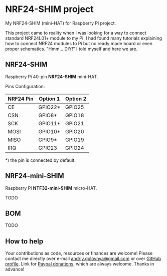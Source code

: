# NRF24-SHIM project

My NRF24-SHIM (mini-HAT) for Raspberry Pi project.

This project came to reality when I was looking for a way to connect standard NRF24L01+ module to my Pi.
I had found many tutorials explaining how to connect NRF24 modules to Pi but no ready made board or even proper schematics.
"Hmm... DIY!" I told myself and here we are.

## NRF24-SHIM

Raspberry Pi 40-pin **NRF24-SHIM** mini-HAT.

Pins Configuration:

|NRF24 Pin|Option 1|Option 2|
|---------|--------|--------|
|CE       |GPIO22\*|GPIO25  |
|CSN      |GPIO8\* |GPIO18  |
|SCK      |GPIO11\*|GPIO21  |
|MOSI     |GPIO10\*|GPIO20  |
|MISO     |GPIO9\* |GPIO19  |
|IRQ      |GPIO23  |GPIO24  |

\*) the pin is connected by default.

## NRF24-mini-SHIM

Raspberry Pi **NTF32-mini-SHIM** micro-HAT.

TODO

## BOM

TODO

## How to help

Your contributions as code, resources or finances are welcome!
Please contact me directly over e-mail andriy.golovnya@gmail.com or over [GitHub profile](https://github.com/red-scorp).
Link for [Paypal donations](http://paypal.me/redscorp), which are always welcome.
Thanks in advance!
